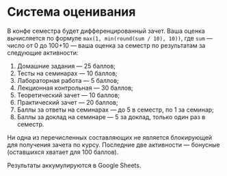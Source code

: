 # Система оценивания

В конфе семестра будет дифференцированный зачет. Ваша оценка вычисляется по формуле `max(1, min(round(sum / 10), 10))`, где `sum` — число от 0 до 100+10 — ваша оценка за семестр по результатам за следующие активности:
1. Домашние задания — 25 баллов;
2. Тесты на семинарах — 10 баллов;
3. Лабораторная работа — 5 баллов;
4. Лекционная контрольная — 30 баллов;
5. Теоретический зачет — 10 баллов;
6. Практический зачет — 20 баллов;
7. Баллы за ответы на семинарах — до 5 в семестр, по 1 за семинар;
8. Баллы за доклад на семинаре — 5 за доклад, только один раз в семестр.

Ни одна из перечисленных составляющих не является блокирующей для получения зачета по курсу. Последние две активности — бонусные (оставшихся хватает для 100 баллов).

Результаты аккумулируются в Google Sheets.
